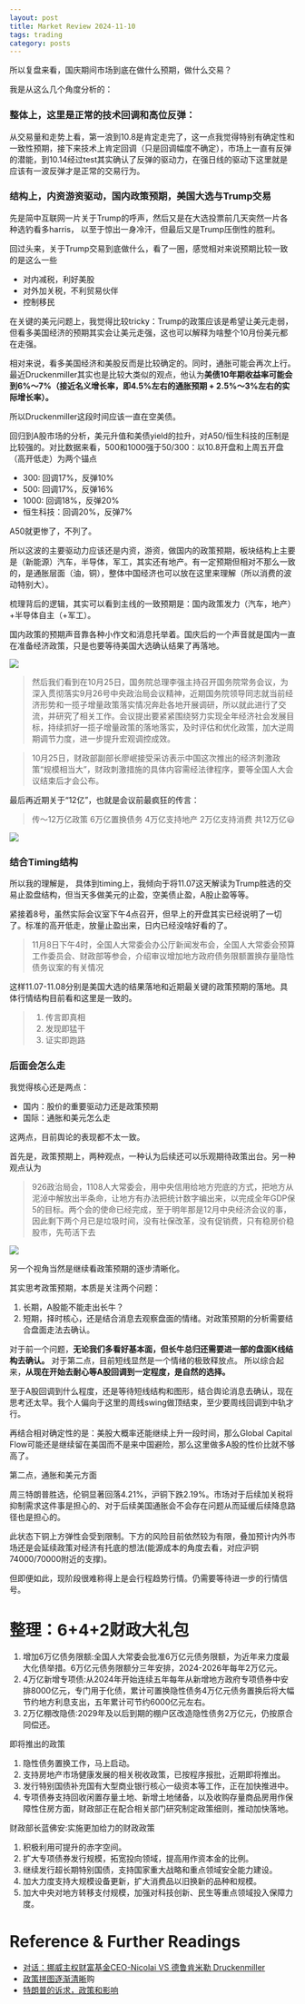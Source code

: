 ```yaml
---
layout: post
title: Market Review 2024-11-10
tags: trading
category: posts
---
```


所以复盘来看，国庆期间市场到底在做什么预期，做什么交易？

我是从这么几个角度分析的：

### 整体上，这里是正常的**技术回调和高位反弹**：

从交易量和走势上看，第一浪到10.8是肯定走完了，这一点我觉得特别有确定性和一致性预期，接下来技术上肯定回调（只是回调幅度不确定），市场上一直有反弹的潜能，到10.14经过test其实确认了反弹的驱动力，在强日线的驱动下这里就是应该有一波反弹才是正常的交易行为。

### 结构上，内资游资驱动，国内政策预期，美国大选与Trump交易

先是简中互联网一片关于Trump的呼声，然后又是在大选投票前几天突然一片各种选钓看多harris，
以至于惊出一身冷汗，但最后又是Trump压倒性的胜利。

回过头来，关于Trump交易到底做什么，看了一圈，感觉相对来说预期比较一致的是这么一些

* 对内减税，利好美股
* 对外加关税，不利贸易伙伴
* 控制移民

在关键的美元问题上，我觉得比较tricky：Trump的政策应该是希望让美元走弱，但看多美国经济的预期其实会让美元走强，这也可以解释为啥整个10月份美元都在走强。

相对来说，看多美国经济和美股反而是比较确定的。同时，通胀可能会再次上行。最近Druckenmiller其实也是比较大类似的观点，他认为**美债10年期收益率可能会到6%～7%（接近名义增长率，即4.5%左右的通胀预期 + 2.5%～3%左右的实际增长率）。**

所以Druckenmiller这段时间应该一直在空美债。

回归到A股市场的分析，美元升值和美债yield的拉升，对A50/恒生科技的压制是比较强的。对比数据来看，500和1000强于50/300：以10.8开盘和上周五开盘（高开低走）为两个锚点

* 300: 回调17%，反弹10%
* 500: 回调17%，反弹16%
* 1000: 回调18%，反弹20%
* 恒生科技：回调20%，反弹7%

A50就更惨了，不列了。

所以这波的主要驱动力应该还是内资，游资，做国内的政策预期，板块结构上主要是（新能源）汽车，半导体，军工，其实还有地产。有一定预期但相对不那么一致的，是通胀层面（油，铜），整体中国经济也可以放在这里来理解（所以消费的波动特别大）。

梳理背后的逻辑，其实可以看到主线的一致预期是：国内政策发力（汽车，地产）+半导体自主（+军工）。

国内政策的预期声音靠各种小作文和消息托举着。国庆后的一个声音就是国内一直在准备经济政策，只是也要等待美国大选确认结果了再落地。

![](https://crsando.github.io/images/2024-11-10/Gbl5d8LbMAE-32I.jfif)

> 然后我们看到在10月25日，国务院总理李强主持召开国务院常务会议，为深入贯彻落实9月26号中央政治局会议精神，近期国务院领导同志就当前经济形势和一揽子增量政策落实情况奔赴各地开展调研，所以就此进行了交流，并研究了相关工作。会议提出要紧紧围绕努力实现全年经济社会发展目标，持续抓好一揽子增量政策的落地落实，及时评估和优化政策，加大逆周期调节力度，进一步提升宏观调控成效。

> 10月25日，财政部副部长廖岷接受采访表示中国这次推出的经济刺激政策“规模相当大”，财政刺激措施的具体内容需经法律程序，要等全国人大会议结束后才会公布。

最后再近期关于“12亿”，也就是会议前最疯狂的传言：

> 传～12万亿政策
> 6万亿置换债务
> 4万亿支持地产
> 2万亿支持消费
> 共12万亿😃

![](https://crsando.github.io/images/2024-11-10/Gb0_tgkaAAA8DmA.jfif)

### 结合Timing结构

所以我的理解是， 具体到timing上，我倾向于将11.07这天解读为Trump胜选的交易止盈盘结构，但当天多做美元的止盈，空美债止盈，A股止盈等等。

紧接着8号，虽然实际会议室下午4点召开，但早上的开盘其实已经说明了一切了。标准的高开低走，放量止盈出来，日内已经没啥好看的了。

> 11⽉8⽇下午4时，全国⼈⼤常委会办公厅新闻发布会，全国⼈⼤常委会预算⼯作委员会、财政部等参会，介绍审议增加地⽅政府债务限额置换存量隐性债务议案的有关情况

这样11.07-11.08分别是美国大选的结果落地和近期最关键的政策预期的落地。具体行情结构目前看和这里是一致的。

> 1. 传言即真相
> 2. 发现即猛干
> 3. 证实即跑路

### 后面会怎么走

我觉得核心还是两点：

* 国内：股价的重要驱动力还是政策预期
* 国际：通胀和美元怎么走

这两点，目前舆论的表现都不太一致。

首先是，政策预期上，两种观点，一种认为后续还可以乐观期待政策出台。另一种观点认为

> 926政治局会，1108人大常委会，用中央信用给地方兜底的方式，把地方从泥淖中解放出半条命，让地方有办法把统计数字编出来，以完成全年GDP保5的目标。两个会的使命已经完成，至于明年那是12月中央经济会议的事，因此剩下两个月已是垃圾时间，没有社保改革，没有促销费，只有稳房价稳股市，先苟活下去

![](https://crsando.github.io/images/2024-11-10/Gb27aoia0AAY5Oi.jfif)

另一个视角当然是继续看政策预期的逐步清晰化。

其实思考政策预期，本质是关注两个问题：

1. 长期，A股能不能走出长牛？
2. 短期，择时核心，还是结合消息去观察盘面的情绪。对政策预期的分析需要结合盘面走法去确认。

对于前一个问题，**无论我们多看好基本面，但长牛总归还需要进一部的盘面K线结构去确认。** 对于第二点，目前短线显然是一个情绪的极致释放点。 所以综合起来，**从现在开始去耐心等A股回调到一定程度，是自然的选择。**

至于A股回调到什么程度，还是等待短线结构和图形，结合舆论消息去确认，现在思考还太早。我个人偏向于这里的周线swing做顶结束，至少要周线回调到中轨才行。

再结合相对确定性的是：美股大概率还能继续上升一段时间，那么Global Capital Flow可能还是继续留在美国而不是来中国避险，那么这里做多A股的性价比就不够高了。

第二点，通胀和美元方面

周三特朗普胜选，伦铜显著回落4.21%，沪铜下跌2.19%。市场对于后续加关税将抑制需求这件事是担心的、对于后续美国通胀会不会存在问题从而延缓后续降息路径也是担心的。

此状态下铜上方弹性会受到限制。下方的风险目前依然较为有限，叠加预计内外市场还是会延续政策对经济有托底的想法(能源成本的角度去看，对应沪铜74000/70000附近的支撑)。

但即便如此，现阶段很难称得上是会行程趋势行情。仍需要等待进一步的行情信号。

# 整理：6+4+2财政大礼包

1. 增加6万亿债务限额:全国人大常委会批准6万亿元债务限额，为近年来力度最大化债举措。6万亿元债务限额分三年安排，2024-2026年每年2万亿元。
2. 4万亿新增专项债:从2024年开始连续五年每年从新增地方政府专项债券中安排8000亿元，专门用于化债，累计可置换隐性债务4万亿元债务置换后将大幅节约地方利息支出，五年累计可节约6000亿元左右。
3. 2万亿棚改隐债:2029年及以后到期的棚户区改造隐性债务2万亿元，仍按原合同偿还。

即将推出的政策
1. 隐性债务置换工作，马上启动。
2. 支持房地产市场健康发展的相关税收政策，已按程序报批，近期即将推出。
3. 发行特别国债补充国有大型商业银行核心一级资本等工作，正在加快推进中。
4. 专项债券支持回收闲置存量土地、新增土地储备，以及收购存量商品房用作保障性住房方面，财政部正在配合相关部门研究制定政策细则，推动加快落地。

财政部长蓝佛安:实施更加给力的财政政策
1. 积极利用可提升的赤字空间。
2. 扩大专项债券发行规模，拓宽投向领域，提高用作资本金的比例。
3. 继续发行超长期特别国债，支持国家重大战略和重点领域安全能力建设。
4. 加大力度支持大规模设备更新，扩大消费品以旧换新的品种和规模。
5. 加大中央对地方转移支付规模，加强对科技创新、民生等重点领域投入保障力度。

# Reference & Further Readings

* [对话：挪威主权财富基金CEO-Nicolai VS 德鲁肯米勒 Druckenmiller](https://mp.weixin.qq.com/s/Tm5jlBJuz3sMOuU3fppC0A)
* [政策拼图逐渐清晰](https://mp.weixin.qq.com/s/vIcTuXlJQj5oNJjL3xKe_A)购
* [特朗普的诉求，政策和影响](https://mp.weixin.qq.com/s/C2gIetBkwACkIiNARtjKWg)